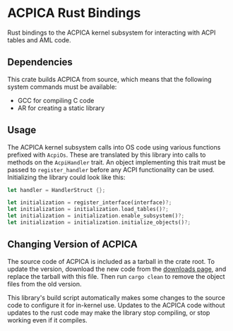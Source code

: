 # ACPICA Rust Bindings
Rust bindings to the ACPICA kernel subsystem for interacting with ACPI tables and AML code.

## Dependencies
This crate builds ACPICA from source, which means that the following system commands must be available:
* GCC for compiling C code
* AR for creating a static library

## Usage
The ACPICA kernel subsystem calls into OS code using various functions prefixed with `AcpiOs`. These are translated by this library into calls to methods on the `AcpiHandler` trait. An object implementing this trait must be passed to `register_handler` before any ACPI functionality can be used. Initializing the library could look like this:

```rust
let handler = HandlerStruct {};

let initialization = register_interface(interface)?;
let initialization = initialization.load_tables()?;
let initialization = initialization.enable_subsystem()?;
let initialization = initialization.initialize_objects()?;
```

## Changing Version of ACPICA
The source code of ACPICA is included as a tarball in the crate root. To update the version, download the new code from the [downloads page], and replace the tarball with this file. Then run `cargo clean` to remove the object files from the old version.

This library's build script automatically makes some changes to the source code to configure it for in-kernel use. Updates to the ACPICA code without updates to the rust code may make the library stop compiling, or stop working even if it compiles. 

[downloads page]: https://www.intel.com/content/www/us/en/download/776307/acpi-component-architecture-downloads-unix-format-source-code-and-build-environment-with-a-dual-license.html